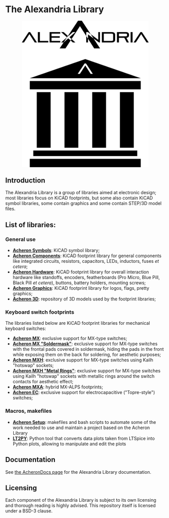 ﻿# The Alexandria Library 

<p align="center">
  <img align="middle" src="https://raw.githubusercontent.com/Gondolindrim/file_hosting/main/alexandria/alexandria_logo.png"  width="400"> 
</p>

## Introduction

The Alexandria Library is a group of libraries aimed at electronic design; most libraries focus on KiCAD footprints, but some also contain KiCAD symbol libraries, some contain graphics and some contain STEP/3D model files.

## List of libraries:

### General use

- [**Acheron Symbols**](https://github.com/AcheronProject/acheron_Symbols): KiCAD symbol library;
- [**Acheron Components**](https://github.com/AcheronProject/acheron_Symbols): KiCAD footprint library for general components like integrated circuits, resistors, capacitors, LEDs, inductors, fuses *et cetera*;
- [**Acheron Hardware**](https://github.com/AcheronProject/acheron_Hardware.pretty): KiCAD footprint library for overall interaction hardware like standoffs, encoders, featherboards (Pro Micro, Blue Pill, Black Pill *et cetera*), buttons, battery holders, mounting screws;
- [**Acheron Graphics**](https://github.com/AcheronProject/acheron_Graphics.pretty): KiCAD footprint library for logos, flags, pretty graphics;
- [**Acheron 3D**](https://github.com/AcheronProject/acheron_3D): repository of 3D models used by the footprint libraries;

### Keyboard switch footprints

The libraries listed below are KiCAD footprint libraries for mechanical keyboard switches:

- [**Acheron MX**](https://github.com/AcheronProject/acheron_MX.pretty): exclusive support for MX-type switches;
- [**Acheron MX "Soldermask"**](https://github.com/AcheronProject/acheron_MX_soldermask.pretty): exclusive support for MX-type switches with the frontal pads covered in soldermask, hiding the pads in the front while exposing them on the back for soldering, for aesthetic purposes;
- [**Acheron MXH**](https://github.com/AcheronProject/acheron_MXH.pretty): exclusive support for MX-type switches using Kailh "hotswap" sockets;
- [**Acheron MXH "Metal Rings"**](https://github.com/AcheronProject/acheron_MXH_metalrings.pretty): exclusive support for MX-type switches using Kailh "hotswap" sockets with metallic rings around the switch contacts for aesthetic effect;
- [**Acheron MXA**](https://github.com/AcheronProject/acheron_MXA.pretty): hybrid MX-ALPS footprints;
- [**Acheron EC**](https://github.com/AcheronProject/acheron_EC.pretty): exclusive support for electrocapacitive ("Topre-style") switches;

### Macros, makefiles
- [**Acheron Setup**](https://github.com/AcheronProject/AcheronSetup): makefiles and bash scripts to automate some of the work needed to use and maintain a project based on the Acheron Library
- [**LT2PY**](https://github.com/Gondolindrim/lt2py): Python tool that converts data plots taken from LTSpice into Python plots, allowing to manipulate and edit the plots

## Documentation

See [the AcheronDocs page](http://acheronproject.com/alexandria/introduction.html) for the Alexandria Library documentation.

## Licensing

Each component of the Alexandria Library is subject to its own licensing and thorough reading is highly advised. This repository itself is licensed under a BSD-3 clause.
